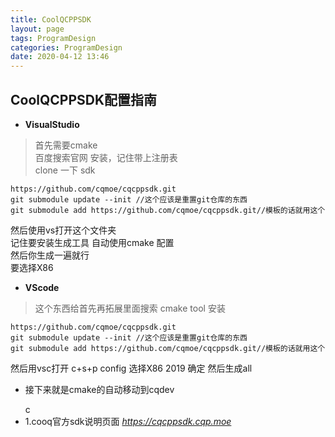 ```yaml
---
title: CoolQCPPSDK
layout: page
tags: ProgramDesign
categories: ProgramDesign
date: 2020-04-12 13:46
---
```


## __CoolQCPPSDK配置指南__
- __VisualStudio__<br/>

> 首先需要cmake<br/>
百度搜索官网 安装，记住带上注册表<br/>
clone 一下 sdk <br/>
```command
https://github.com/cqmoe/cqcppsdk.git
git submodule update --init //这个应该是重置git仓库的东西
git submodule add https://github.com/cqmoe/cqcppsdk.git//模板的话就用这个
```
然后使用vs打开这个文件夹<br/>
记住要安装生成工具
自动使用cmake 配置<br/>
然后你生成一遍就行<br/>
要选择X86

- __VScode__<br/>
> 这个东西给首先再拓展里面搜索
cmake tool 安装
```command
https://github.com/cqmoe/cqcppsdk.git
git submodule update --init //这个应该是重置git仓库的东西
git submodule add https://github.com/cqmoe/cqcppsdk.git//模板的话就用这个
```
然后用vsc打开 c+s+p 
config 选择X86 2019 确定
然后生成all



- 接下来就是cmake的自动移动到cqdev

<section class="articlefooter">
<ul>c
    <li>
        <span>1.cooq官方sdk说明页面</span>
        <cite style="text-align:right;"><a href="https://cqcppsdk.cqp.moe">https://cqcppsdk.cqp.moe</a>
        </cite>
    </li>
</ul>
</section>